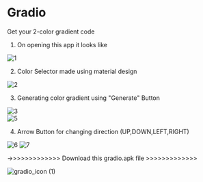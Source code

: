 # Gradio
Get your 2-color gradient code
1. On opening this app it looks like

![1](https://user-images.githubusercontent.com/36043230/91703628-1ea66880-eb98-11ea-83ec-f50ab5a3ec6c.jpg)

2. Color Selector made using material design

![2](https://user-images.githubusercontent.com/36043230/91703739-4ac1e980-eb98-11ea-9f0d-76153c026178.jpg)


3. Generating color gradient using "Generate" Button

![3](https://user-images.githubusercontent.com/36043230/91703845-7349e380-eb98-11ea-8476-6098b84c9323.jpg)    
                   ![5](https://user-images.githubusercontent.com/36043230/91703865-7b098800-eb98-11ea-9642-b2ecd7476093.jpg)


4.  Arrow Button for changing direction (UP,DOWN,LEFT,RIGHT)

![6](https://user-images.githubusercontent.com/36043230/91704079-bad06f80-eb98-11ea-81a6-a9612dea56c9.jpg)
                  ![7](https://user-images.githubusercontent.com/36043230/91704086-bd32c980-eb98-11ea-8f98-d9be35d4c438.jpg)


->>>>>>>>>>>>>   Download this gradio.apk file >>>>>>>>>>>>>

 ![gradio_icon (1)](https://user-images.githubusercontent.com/36043230/91707200-1997e800-eb9d-11ea-93ed-b5e79bc050ab.png)
